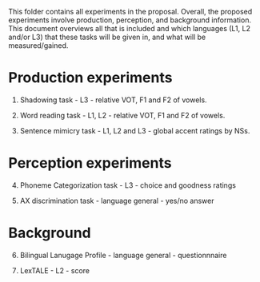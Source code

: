 This folder contains all experiments in the proposal. Overall, the proposed experiments involve production, perception, and background information. This document overviews all that is included and which languages (L1, L2 and/or L3) that these tasks will be given in, and what will be measured/gained.

# Production experiments 

1. Shadowing task - L3 - relative VOT, F1 and F2 of vowels.

2. Word reading task - L1, L2 - relative VOT, F1 and F2 of vowels. 

3. Sentence mimicry task - L1, L2 and L3 - global accent ratings by NSs. 

# Perception experiments 

4. Phoneme Categorization task - L3 - choice and goodness ratings

5. AX discrimination task - language general - yes/no answer 

# Background 

6. Bilingual Lanugage Profile - language general - questionnnaire

7. LexTALE - L2 - score 
